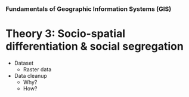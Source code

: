 ### Fundamentals of Geographic Information Systems (GIS)

# Theory 3: Socio-spatial differentiation & social segregation

- Dataset
	- Raster data
- Data cleanup
	- Why?
	- How?

<!--stackedit_data:
eyJoaXN0b3J5IjpbMTg4NDczMDUzOF19
-->